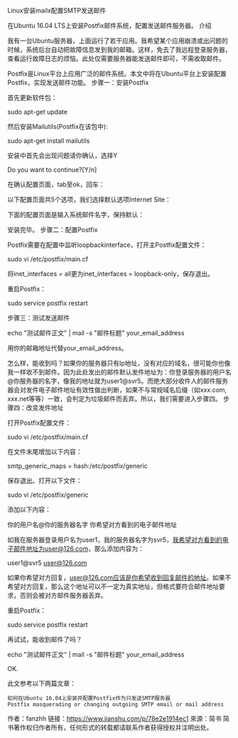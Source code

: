 Linux安装mailx配置SMTP发送邮件


在Ubuntu 16.04 LTS上安装Postfix邮件系统，配置发送邮件服务器。
介绍

我有一台Ubuntu服务器，上面运行了若干应用。我希望某个应用崩溃或出问题的时候，系统后台自动把故障信息发到我的邮箱。这样，免去了我远程登录服务器，查看运行故障日志的烦恼。此处仅需要服务器能发送邮件即可，不需收取邮件。

Postfix是Linux平台上应用广泛的邮件系统。本文中将在Ubuntu平台上安装配置Postfix，实现发送邮件功能。
步骤一：安装Postfix

首先更新软件包：

sudo apt-get update

然后安装Mailutils(Postfix在该包中):

sudo apt-get install mailutils

安装中首先会出现问题请你确认，选择Y

Do you want to continue?[Y/n]

在确认配置页面，tab至ok，回车：

以下配置页面共5个选项，我们选择默认选项Internet Site：

下面的配置页面是输入系统邮件名字，保持默认：

安装完毕。
步骤二：配置Postfix

Postfix需要在配置中监听loopbackinterface，打开主Postfix配置文件：

sudo vi /etc/postfix/main.cf

将inet_interfaces = all更为inet_interfaces = loopback-only，保存退出。

重启Postfix：

sudo service postfix restart

步骤三：测试发送邮件

echo "测试邮件正文" | mail -s "邮件标题" your_email_address

用你的邮箱地址代替your_email_address。

怎么样，能收到吗？如果你的服务器只有Ip地址，没有对应的域名，很可能你也像我一样收不到邮件。因为此处发出的邮件默认发件地址为：你登录服务器的用户名@你服务器的名字，像我的地址就为user1@svr5。而绝大部分收件人的邮件服务器会对发件电子邮件地址有效性做出判断，如果不与常规域名后缀（如xxx.com, xxx.net等等）一致，会判定为垃圾邮件而丢弃。所以，我们需要进入步骤四。
步骤四：改变发件地址

打开Postfix配置文件：

sudo vi /etc/postfix/main.cf

在文件末尾增加以下内容：

smtp_generic_maps = hash:/etc/postfix/generic

保存退出。打开以下文件：

sudo vi /etc/postfix/generic

添加以下内容：

你的用户名@你的服务器名字   你希望对方看到的电子邮件地址

如我在服务器登录用户名为user1，我的服务器名字为svr5，我希望对方看到的电子邮件地址为user@126.com，那么添加内容为：

user1@svr5   user@126.com

如果你希望对方回复，user@126.com应该是你希望收到回复邮件的地址。如果不希望对方回复，那么这个地址可以不一定为真实地址，但格式要符合邮件地址要求，否则会被对方邮件服务器丢弃。

重启Postfix：

sudo service postfix restart

再试试，能收到邮件了吗？

echo "测试邮件正文" | mail -s "邮件标题" your_email_address

OK.

此文参考以下两篇文章：

    如何在Ubuntu 16.04上安装并配置Postfix作为只发送SMTP服务器
    Postfix masquerading or changing outgoing SMTP email or mail address

作者：fanzhh
链接：https://www.jianshu.com/p/78e2e1914ec1
來源：简书
简书著作权归作者所有，任何形式的转载都请联系作者获得授权并注明出处。
